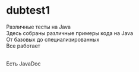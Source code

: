 # dubtest1
Различные тесты на Java
<br>Здесь собраны различные примеры кода на Java
<br>От базовых до специализированных
<br>Все работает

<br>Есть JavaDoc

